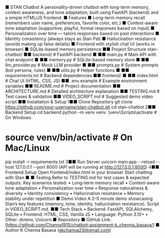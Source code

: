 ■ STAN Chatbot
A personality-driven chatbot with long-term memory, context awareness, and tone adaptation, built
using FastAPI (backend) and a simple HTML/JS frontend.
■ Features
■ Long-term memory recall (remembers user name, preferences, favorite color, etc.)
■ Context-aware tone adaptation (supportive, playful, formal responses based on input)
■ Personalization over time — tailors responses based on past interactions
■ Identity consistency (always stays as Stan Pal)
■ Hallucination resistance (avoids making up false details)
■ Frontend with stylish chat UI (works in browser)
■ SQLite-based memory persistence
■■ Project Structure
stan-chatbot/
■■ backend/ # FastAPI backend
■ ■■ main.py # Main API with chat endpoint
■ ■■ memory.py # SQLite-based memory store
■ ■■ llm_provider.py # Mock LLM provider
■ ■■ prompts.py # System prompts (bot persona, rules)
■ ■■ utils.py # Helper functions
■ ■■ requirements.txt # Backend dependencies
■■ frontend/
■ ■■ index.html # Chat UI (HTML, CSS, JS)
■■ .env.example # Example environment variables
■■ README.md # Project documentation
■■ ARCHITECTURE.md # Detailed architecture explanation
■■ TESTING.md # Test cases & validation
■■ VIDEO_SCRIPT.md # Suggested demo video script
■■ Installation & Setup
1■■ Clone Repository
 git clone https://github.com/your-username/stan-chatbot.git
 cd stan-chatbot
2■■ Backend Setup
 cd backend
 python -m venv venv
 .\venv\Scripts\activate # On Windows
 # source venv/bin/activate # On Mac/Linux
 pip install -r requirements.txt
3■■ Run Server
 uvicorn main:app --reload --host 127.0.0.1 --port 8000
 (API will be running at http://127.0.0.1:8000)
4■■ Frontend Setup
 Open frontend/index.html in your browser
 Start chatting with Stan ■
■ Testing
Refer to TESTING.md for test cases & expected outputs. Key scenarios tested:
• Long-term memory recall
• Context-aware tone adaptation
• Personalization over time
• Response naturalness & diversity
• Identity consistency
• Hallucination resistance
• Memory stability under repetition
■ Demo Video
A 2–5 minute demo showcasing Stan’s key features (memory, tone, identity, hallucination
resistance). Script in VIDEO_SCRIPT.md.
■■ Tech Stack
• Backend: FastAPI, SQLAlchemy, SQLite
• Frontend: HTML, CSS, Vanilla JS
• Language: Python 3.10+
• Other: dotenv, Uvicorn
■ Repository
■ GitHub Link: [https://github.com/Channa1915/chatbot-assignment-k_chenna_basava/]
■ Author
K Chenna Basava (gkchanna23@gmail.com)
